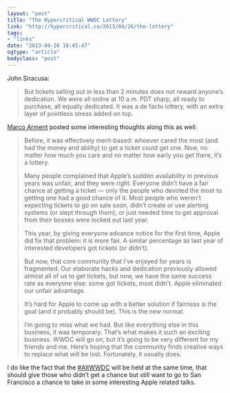 ```yaml
---
layout: "post"
title: "The Hypercritical WWDC Lottery"
link: "http://hypercritical.co/2013/04/26/the-lottery"
tags: 
- "links"
date: "2013-04-26 16:45:47"
ogtype: "article"
bodyclass: "post"
---
```


John Siracusa:

> But tickets selling out in less than 2 minutes does not reward anyone’s dedication. We were all online at 10 a.m. PDT sharp, all ready to purchase, all equally dedicated. It was a de facto lottery, with an extra layer of pointless stress added on top.

[Marco Arment](http://www.marco.org/2013/04/26/wanting-it-more) posted some interesting thoughts along this as well:

> Before, it was effectively merit-based: whoever cared the most (and had the money and ability) to get a ticket could get one. Now, no matter how much you care and no matter how early you get there, it’s a lottery.
> 
> Many people complained that Apple’s sudden availability in previous years was unfair, and they were right. Everyone didn’t have a fair chance at getting a ticket — only the people who devoted the most to getting one had a good chance of it. Most people who weren’t expecting tickets to go on sale soon, didn’t create or use alerting systems (or slept through them), or just needed time to get approval from their bosses were locked out last year.
> 
> This year, by giving everyone advance notice for the first time, Apple did fix that problem: it is more fair. A similar percentage as last year of interested developers got tickets (or didn’t).
> 
> But now, that core community that I’ve enjoyed for years is fragmented. Our elaborate hacks and dedication previously allowed almost all of us to get tickets, but now, we have the same success rate as everyone else: some got tickets, most didn’t. Apple eliminated our unfair advantage.
> 
> It’s hard for Apple to come up with a better solution if fairness is the goal (and it probably should be). This is the new normal.
> 
> I’m going to miss what we had. But like everything else in this business, it was temporary. That’s what makes it such an exciting business. WWDC will go on, but it’s going to be very different for my friends and me. Here’s hoping that the community finds creative ways to replace what will be lost. Fortunately, it usually does.

I do like the fact that the [\#AltWWDC](http://altwwdc.com) will be held at the same time, that should give those who didn’t get a chance but still want to go to San Francisco a chance to take in some interesting Apple related talks.